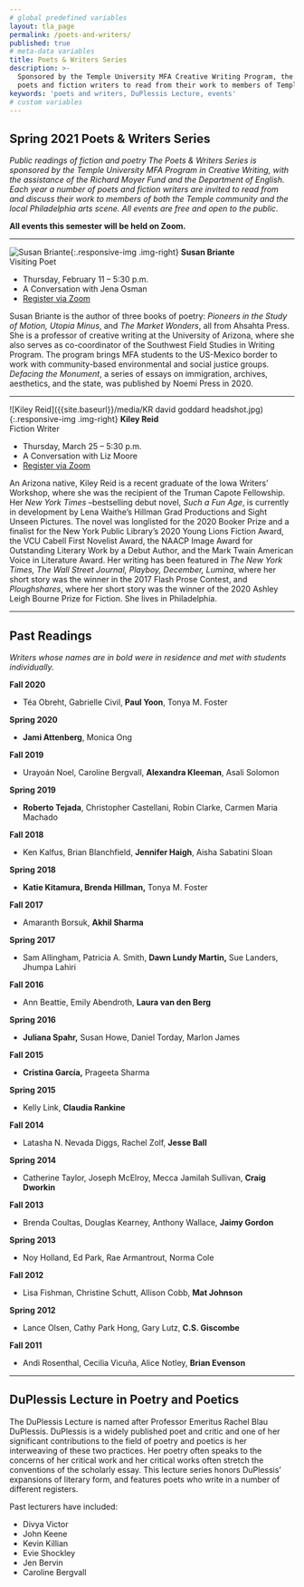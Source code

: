 ```yaml
---
# global predefined variables
layout: tla_page
permalink: /poets-and-writers/
published: true
# meta-data variables
title: Poets & Writers Series
description: >-
  Sponsored by the Temple University MFA Creative Writing Program, the Poets and Writers Series invites
  poets and fiction writers to read from their work to members of Temple community and Philadelphia arts scene.
keywords: 'poets and writers, DuPlessis Lecture, events'
# custom variables
---
```

## Spring 2021 Poets & Writers Series
_Public readings of fiction and poetry_
_The Poets & Writers Series is sponsored by the Temple University MFA Program in Creative Writing, with the assistance of the Richard Moyer Fund and the Department of English. Each year a number of poets and fiction writers are invited to read from and discuss their work to members of both the Temple community and the local Philadelphia arts scene. All events are free and open to the public._ 

**All events this semester will be held on Zoom.**

___

![Susan Briante]({{site.baseurl}}/media/susanbriante.jpg){:.responsive-img .img-right}
**Susan Briante**<br/>
Visiting Poet<br/>

- Thursday, February 11 – 5:30 p.m.<br/>
- A Conversation with Jena Osman<br/>
- [Register via Zoom](https://temple.zoom.us/webinar/register/WN_8IMK88TBR0apV96Z19iwDQ)<br>

Susan Briante is the author of three books of poetry: _Pioneers in the Study of Motion, Utopia Minus_, and _The Market Wonders_, all from Ahsahta Press. She is a professor of creative writing at the University of Arizona, where she also serves as co-coordinator of the Southwest Field Studies in Writing Program. The program brings MFA students to the US-Mexico border to work with community-based environmental and social justice groups. _Defacing the Monument_, a series of essays on immigration, archives, aesthetics, and the state, was published by Noemi Press in 2020.   

___

![Kiley Reid]({{site.baseurl}}/media/KR david goddard headshot.jpg){:.responsive-img .img-right}
**Kiley Reid**<br>
Fiction Writer<br/>

- Thursday, March 25 – 5:30 p.m.<br>
- A Conversation with Liz Moore<br>
- [Register via Zoom](https://temple.zoom.us/webinar/register/WN_QlgxwtT4QtKLmkgbcMtT1w)<br>

An Arizona native, Kiley Reid is a recent graduate of the Iowa Writers’ Workshop, where she was the recipient of the Truman Capote Fellowship. Her _New York Times_ –bestselling debut novel, _Such a Fun Age_, is currently in development by Lena Waithe’s Hillman Grad Productions and Sight Unseen Pictures. The novel was longlisted for the 2020 Booker Prize and a finalist for the New York Public Library’s 2020 Young Lions Fiction Award, the VCU Cabell First Novelist Award, the NAACP Image Award for Outstanding Literary Work by a Debut Author, and the Mark Twain American Voice in Literature Award. Her writing has been featured in _The New York Times, The Wall Street Journal, Playboy, December, Lumina_, where her short story was the winner in the 2017 Flash Prose Contest, and _Ploughshares_, where her short story was the winner of the 2020 Ashley Leigh Bourne Prize for Fiction. She lives in Philadelphia. 

___

## Past Readings

_Writers whose names are in bold were in residence and met with students individually._

**Fall 2020**
- Téa Obreht, Gabrielle Civil, **Paul Yoon**, Tonya M. Foster

**Spring 2020**
- **Jami Attenberg**, Monica Ong

**Fall 2019**
- Urayoán Noel, Caroline Bergvall, **Alexandra Kleeman**, Asali Solomon

**Spring 2019**
- **Roberto Tejada**, Christopher Castellani, Robin Clarke, Carmen Maria Machado

**Fall 2018**
- Ken Kalfus, Brian Blanchfield, **Jennifer Haigh**, Aisha Sabatini Sloan

**Spring 2018**
- **Katie Kitamura, Brenda Hillman,** Tonya M. Foster

**Fall 2017**
- Amaranth Borsuk, **Akhil Sharma**

**Spring 2017**
- Sam Allingham, Patricia A. Smith, **Dawn Lundy Martin,** Sue Landers, Jhumpa Lahiri

**Fall 2016**
- Ann Beattie, Emily Abendroth, **Laura van den Berg**

**Spring 2016**
- **Juliana Spahr,** Susan Howe, Daniel Torday, Marlon James

**Fall 2015**
- **Cristina García,** Prageeta Sharma

**Spring 2015**
- Kelly Link, **Claudia Rankine**

**Fall 2014**
- Latasha N. Nevada Diggs, Rachel Zolf, **Jesse Ball**

**Spring 2014**
- Catherine Taylor, Joseph McElroy, Mecca Jamilah Sullivan, **Craig Dworkin**

**Fall 2013**
- Brenda Coultas, Douglas Kearney, Anthony Wallace, **Jaimy Gordon**

**Spring 2013**
- Noy Holland, Ed Park, Rae Armantrout, Norma Cole

**Fall 2012**
- Lisa Fishman, Christine Schutt, Allison Cobb, **Mat Johnson**

**Spring 2012**
- Lance Olsen, Cathy Park Hong, Gary Lutz, **C.S. Giscombe**

**Fall 2011**
- Andi Rosenthal, Cecilia Vicuña, Alice Notley, **Brian Evenson**

___

## DuPlessis Lecture in Poetry and Poetics
The DuPlessis Lecture is named after Professor Emeritus Rachel Blau DuPlessis. DuPlessis is a widely published poet and critic and one of her significant contributions to the field of poetry and poetics is her interweaving of these two practices. Her poetry often speaks to the concerns of her critical work and her critical works often stretch the conventions of the scholarly essay. This lecture series honors DuPlessis’ expansions of literary form, and features poets who write in a number of different registers.

Past lecturers have included:
- Divya Victor
- John Keene
- Kevin Killian
- Evie Shockley
- Jen Bervin
- Caroline Bergvall

